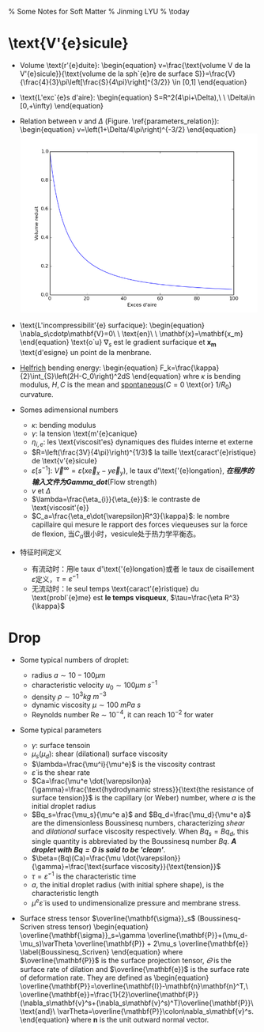 % Some Notes for Soft Matter
% Jinming LYU
% \today 

# \text{V\'{e}sicule} #

- Volume \text{r\'{e}duite}: 
  \begin{equation}
    v=\frac{\text{volume V de la V\'{e}sicule}}{\text{volume de la sph\`{e}re de surface S}}=\frac{V}{\frac{4}{3}\pi\left[\frac{S}{4\pi}\right]^{3/2}} \in [0,1]
  \end{equation}

- \text{L'exc\`{e}s d'aire}:
  \begin{equation}
    S=R^2(4\pi+\Delta),\ \ \Delta\in [0,+\infty)
  \end{equation}

- Relation between $v$ and $\Delta$ (Figure. \ref{parameters_relation}):
  \begin{equation}
    v=\left(1+\Delta/4\pi\right)^{-3/2}
  \end{equation}
  ![Lien entre $v$ et $\Delta$\label{parameters_relation}](./src/parameters_relation.png)

- \text{L'incompressibilit\'{e} surfacique}:
  \begin{equation}
    \nabla_s\cdotp\mathbf{V}=0\ \ \text{en}\ \ \mathbf{x}=\mathbf{x_m}
  \end{equation}
  \text{o\`u} $\nabla_s$ est le gradient surfacique et $\mathbf{x_m}$ \text{d\'esigne} un point de la menbrane.

- [Helfrich](https://cours.espci.fr/site.php?id=29&fileid=829) bending energy:
  \begin{equation}
    F_k=\frac{\kappa}{2}\int_{S}\left(2H-C_0\right)^2dS
  \end{equation}
  whre $\kappa$ is bending modulus, $H,C$ is the mean and [spontaneous](https://tel.archives-ouvertes.fr/tel-00005981/document)($C=0$ \text{or} $1/R_0$) curvature.

- Somes adimensional numbers
    + $\kappa$: bending modulus
    + $\gamma$: la tension \text{m\'{e}canique}
    + $\eta_{i,e}$: les \text{viscosit\'es} dynamiques des fluides interne et externe
    + $R=\left(\frac{3V}{4\pi}\right)^{1/3}$ la taille \text{caract\'{e}ristique} de \text{v\'{e}sicule}
    + $\dot{\varepsilon}$[$s^{-1}$]: $\overrightarrow{V}^{\infty}=\dot{\varepsilon}(x\overrightarrow{e}_x-y\overrightarrow{e}_y)$, le taux d'\text{\'{e}longation}, ***在程序的输入文件为Gamma_dot***(Flow strength)
    + $v$ et $\Delta$
    + $\lambda=\frac{\eta_{i}}{\eta_{e}}$: le contraste de \text{viscosit\'{e}}
    + $C_a=\frac{\eta_e\dot{\varepsilon}R^3}{\kappa}$: le nombre capillaire qui mesure le rapport des forces viequeuses sur la force de flexion, 当$C_a$很小时，vesicule处于热力学平衡态。

- 特征时间定义
    + 有流动时：用le taux d'\text{\'{e}longation}或者 le taux de cisaillement $\dot{\varepsilon}$定义，$\tau=\dot{\varepsilon}^{-1}$
    + 无流动时：le seul temps \text{caract\'{e}ristique} du \text{probl\`{e}me} est **le temps visqueux**, $\tau=\frac{\eta R^3}{\kappa}$ 

# Drop #
- Some typical numbers of droplet:
    + radius $a \sim 10-100 \mu m$
    + characteristic velocity $u_0 \sim 100 \mu m\ s^{-1}$
    + density $\rho\sim 10^3 kg\ m^{-3}$
    + dynamic viscosity $\mu \sim 100\ mPa\ s$
    + Reynolds number Re $\sim\ 10^{-4}$, it can reach $10^{-2}$ for water 

- Some typical parameters
    + $\gamma$: surface tensoin
    + $\mu_s(\mu_d)$: shear (dilational) surface viscosity
    + $\lambda=\frac{\mu^i}{\mu^e}$ is the viscosity contrast
    + $\dot{\varepsilon}$ is the shear rate
    + $Ca=\frac{\mu^e \dot{\varepsilon}a}{\gamma}=\frac{\text{hydrodynamic stress}}{\text{the resistance of surface tension}}$ is the capillary (or Weber) number, where $a$ is the initial droplet radius
    + $Bq_s=\frac{\mu_s}{\mu^e a}$ and $Bq_d=\frac{\mu_d}{\mu^e a}$ are the dimensionless Boussinesq numbers, characterizing *shear* and *dilational* surface viscosity respectively. When $Bq_s=Bq_d$, this single quantity is abbreviated by the Boussinesq number $Bq$. ***A droplet with $Bq=0$ is said to be \'clean\'***.
    + $\beta=(Bq)(Ca)=\frac{\mu \dot{\varepsilon}}{\gamma}=\frac{\text{surface viscosity}}{\text{tension}}$
    + $\tau=\dot{\varepsilon}^{-1}$ is the characteristic time
    + $a$, the initial droplet radius (with initial sphere shape), is the characteristic length
    + $\mu^e \dot{\varepsilon}$ is used to undimensionalize pressure and membrane stress.
- Surface stress tensor $\overline{\mathbf{\sigma}}_s$ (Boussinesq-Scriven stress tensor)
  \begin{equation}
    \overline{\mathbf{\sigma}}_s=\gamma \overline{\mathbf{P}}+(\mu_d-\mu_s)\varTheta \overline{\mathbf{P}} + 2\mu_s \overline{\mathbf{e}}
    \label{Boussinesq_Scriven}
  \end{equation}
  where $\overline{\mathbf{P}}$ is the surface projection tensor, $\varTheta$ is the surface rate of dilation and $\overline{\mathbf{e}}$ is the surface rate of deformation rate. They are defined as
  \begin{equation}
    \overline{\mathbf{P}}=\overline{\mathbf{I}}-\mathbf{n}\mathbf{n}^T,\ \overline{\mathbf{e}}=\frac{1}{2}\overline{\mathbf{P}}(\nabla_s\mathbf{v}^s+(\nabla_s\mathbf{v}^s)^T)\overline{\mathbf{P}}\ \text{and}\ \varTheta=\overline{\mathbf{P}}\colon\nabla_s\mathbf{v}^s.
  \end{equation}
  where $\mathbf{n}$ is the unit outward normal vector.
